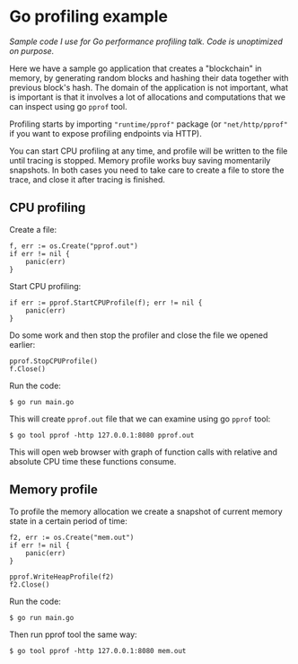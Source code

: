 # Go profiling example

*Sample code I use for Go performance profiling talk. Code is unoptimized on purpose.*

Here we have a sample go application that creates a "blockchain" in memory, by generating random blocks and hashing their data together with previous block's hash.
The domain of the application is not important, what is important is that it involves a lot of allocations and computations that we can inspect using go `pprof` tool.

Profiling starts by importing `"runtime/pprof"` package (or `"net/http/pprof"` if you want to expose profiling endpoints via HTTP).

You can start CPU profiling at any time, and profile will be written to the file until tracing is stopped. Memory profile works buy saving momentarily snapshots.
In both cases you need to take care to create a file to store the trace, and close it after tracing is finished.

## CPU profiling

Create a file:

```
f, err := os.Create("pprof.out")
if err != nil {
    panic(err)
}
```

Start CPU profiling:

```
if err := pprof.StartCPUProfile(f); err != nil {
    panic(err)
}
```

Do some work and then stop the profiler and close the file we opened earlier:

```
pprof.StopCPUProfile()
f.Close()
```

Run the code:

```
$ go run main.go
```

This will create `pprof.out` file that we can examine using go `pprof` tool:

```
$ go tool pprof -http 127.0.0.1:8080 pprof.out
```

This will open web browser with graph of function calls with relative and absolute CPU time these functions consume.

## Memory profile

To profile the memory allocation we create a snapshot of current memory state in a certain period of time:

```
f2, err := os.Create("mem.out")
if err != nil {
    panic(err)
}

pprof.WriteHeapProfile(f2)
f2.Close()
```

Run the code:

```
$ go run main.go
```

Then run pprof tool the same way:

```
$ go tool pprof -http 127.0.0.1:8080 mem.out
```
